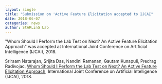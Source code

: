 ```yaml
---
layout: single
title: "Submission on 'Active Feature Elicitation accepted to IJCAI"
date: 2018-06-07
categories: news
author: StARLinG Lab
---
```


"Whom Should I Perform the Lab Test on Next? An Active Feature Elicitation Approach" was accepted at International Joint Conference on Artificial Intelligence (IJCAI), 2018.  
  
Sriraam Natarajan, Srijita Das, Nandini Ramanan, Gautam Kunapuli, Predrag Radivojac, [Whom Should I Perform the Lab Test on Next? An Active Feature Elicitation Approach](http://utdallas.edu/~sriraam.natarajan/Papers/AFE_IJCAI18.pdf), International Joint Conference on Artificial Intelligence (IJCAI), 2018.
